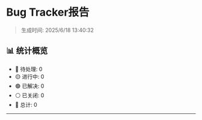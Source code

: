 # Bug Tracker报告

> 生成时间: 2025/6/18 13:40:32

## 📊 统计概览

- 🔴 待处理: 0
- 🟡 进行中: 0
- 🟢 已解决: 0
- ⚪ 已关闭: 0
- 📝 总计: 0

---

